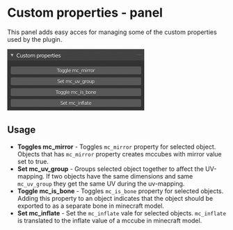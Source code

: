 # Custom properties - panel

This panel adds easy acces for managing some of the custom properties used by
the plugin.

![](../../img/custom_properties_panel.png)

## Usage
- **Toggles mc_mirror** - Toggles `mc_mirror` property for selected object.
Objects that has `mc_mirror` property creates mccubes with mirror value set to
true.
- **Set mc_uv_group** - Groups selected object together to affect the
UV-mapping. If two objects have the same dimensions and same `mc_uv_group`
they get the same UV during the uv-mapping.
- **Toggle mc_is_bone** - Toggles `mc_is_bone` property for selected objects.
Adding this property to an object indicates that the object should be exported
to as a separate bone in minecraft model.
- **Set mc_inflate** - Set the `mc_inflate` vale for selected objects.
`mc_inflate` is translated to the inflate value of a mccube in minecraft model.

